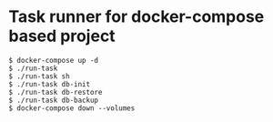# Task runner for docker-compose based project

```
$ docker-compose up -d
$ ./run-task
$ ./run-task sh
$ ./run-task db-init
$ ./run-task db-restore
$ ./run-task db-backup
$ docker-compose down --volumes
```
